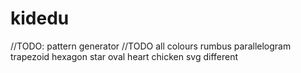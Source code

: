 # kidedu
//TODO: pattern generator
//TODO all colours
rumbus parallelogram trapezoid
hexagon star
oval heart
chicken svg different